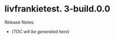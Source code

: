 # livfrankietest. 3-build.0.0

Release Notes:



<!-- LATEST_START -->
* _(TOC will be generated here)_
<!-- LATEST_END -->
